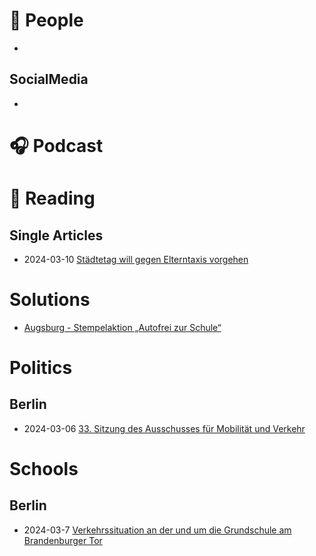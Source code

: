 # :information_desk_person: People
* 

## SocialMedia
* 

# :headphones: Podcast

# :book: Reading


## Single Articles

* 2024-03-10 [Städtetag will gegen Elterntaxis vorgehen](https://www.zeit.de/mobilitaet/2024-03/elterntaxi-staedtetag-kommunen-reform-strassenverkehrsgesetz)

# Solutions


* [Augsburg - Stempelaktion „Autofrei zur Schule“](https://www.augsburg.de/buergerservice-rathaus/verkehr/fair-im-verkehr/elterntaxi)

# Politics

## Berlin

* 2024-03-06 [33. Sitzung des Ausschusses für Mobilität und Verkehr](https://www.youtube.com/watch?v=ZNoIQcevB8s&t=2626s)


# Schools

## Berlin

* 2024-03-7 [Verkehrssituation an der und um die Grundschule am Brandenburger Tor](https://github.com/masterqmann/Mobility/blob/main/ressources/20240317_Verkehrssituation%20-%20Grundschule%20am%20Brandenburger%20Tor.pdf)
